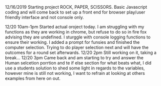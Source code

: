 12/16/2019
Starting project ROCK, PAPER, SCISSORS. Basic Javascript coding and will come back to set up a front end for browser play/user friendly interface and not console only.

12/20 10am-1pm
Started actual oroject today. I am struggling with my functions as they are working in chrome, but refuse to do so in fire fox advising they are undefined. I sturggle with console logging functions to ensure their working.
I added a prompt for funsies and finished the computer selection. Trying to do player selection next and will have the outcomes for a round set afterwards.
12/20 2pm
Still working on it, taking a break...
12/20 3pm
Came back and am starting to try and answer the Human selcetion porrtion and te if else section for what beats what, I did use a students solution to shed some light in regards to the variables, however mine is still not working, I want to refrain at looking at others examples from here on out.
